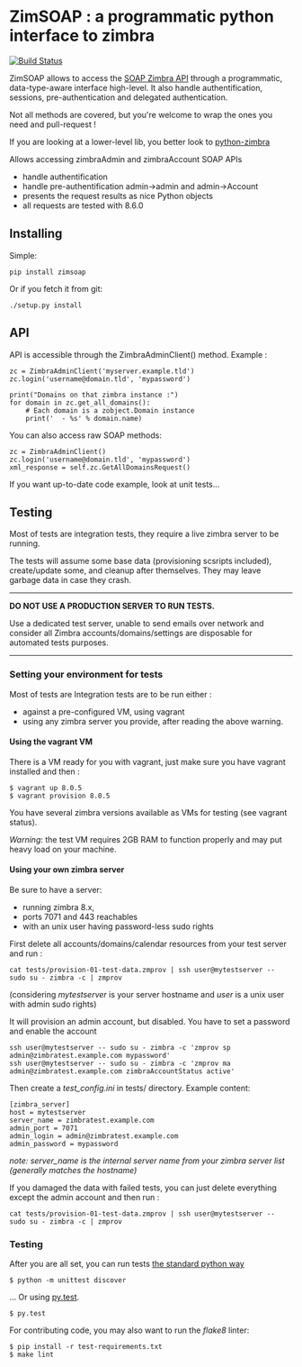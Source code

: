 ZimSOAP : a programmatic python interface to zimbra
===================================================

[![Build Status](https://travis-ci.org/oasiswork/zimsoap.svg?branch=master)](https://travis-ci.org/oasiswork/zimsoap)

ZimSOAP allows to access the [SOAP Zimbra API] through a programmatic,
data-type-aware  interface high-level. It also handle  authentification,
sessions, pre-authentication and delegated authentication.

Not all methods are covered, but you're welcome to wrap the ones you need and
pull-request !

If you are looking at a lower-level lib, you better look to [python-zimbra]

Allows accessing zimbraAdmin and zimbraAccount SOAP APIs

 - handle authentification
 - handle pre-authentification admin->admin and admin->Account
 - presents the request results as nice Python objects
 - all requests are tested with 8.6.0

[SOAP Zimbra API]:
http://files.zimbra.com/docs/soap_api/8.0.4/soap-docs-804/api-reference/index.html
[python-zimbra]:https://github.com/Zimbra-Community/python-zimbra/

Installing
----------

Simple:

    pip install zimsoap

Or if you fetch it from git:

    ./setup.py install

API
---

API is accessible through the ZimbraAdminClient() method. Example :

    zc = ZimbraAdminClient('myserver.example.tld')
    zc.login('username@domain.tld', 'mypassword')

    print("Domains on that zimbra instance :")
    for domain in zc.get_all_domains():
        # Each domain is a zobject.Domain instance
        print('  - %s' % domain.name)

You can also access raw SOAP methods:

    zc = ZimbraAdminClient()
    zc.login('username@domain.tld', 'mypassword')
    xml_response = self.zc.GetAllDomainsRequest()


If you want up-to-date code example, look at unit tests...


Testing
-------

Most of tests are integration tests, they require a live zimbra server to be
running.

The tests will assume some base data (provisioning scsripts included),
create/update some, and cleanup after themselves. They may leave garbage data in
case they crash.

----

**DO NOT USE A PRODUCTION SERVER TO RUN TESTS.**

Use a dedicated test server, unable to send emails over network and consider
all Zimbra accounts/domains/settings are disposable for automated tests
purposes.

----


### Setting your environment for tests ###

Most of tests are Integration tests are to be run either :

- against a pre-configured VM, using vagrant
- using any zimbra server you provide, after reading the above warning.


#### Using the vagrant VM ####

There is a VM ready for you with vagrant, just make sure you have vagrant installed and then :

    $ vagrant up 8.0.5
    $ vagrant provision 8.0.5

You have several zimbra versions available as VMs for testing (see vagrant
status).

*Warning*: the test VM requires 2GB RAM to function properly and may put heavy
 load on your machine.

#### Using your own zimbra server ####

Be sure to have a server:
- running zimbra 8.x,
- ports 7071 and 443 reachables
- with an unix user having password-less sudo rights

First delete all accounts/domains/calendar resources from your test server and run :

    cat tests/provision-01-test-data.zmprov | ssh user@mytestserver -- sudo su - zimbra -c | zmprov

(considering *mytestserver* is your server hostname and *user* is a unix user with admin sudo rights)

It will provision an admin account, but disabled. You have to set a password and enable the account

    ssh user@mytestserver -- sudo su - zimbra -c 'zmprov sp admin@zimbratest.example.com mypassword'
    ssh user@mytestserver -- sudo su - zimbra -c 'zmprov ma admin@zimbratest.example.com zimbraAccountStatus active'

Then create a *test_config.ini* in tests/ directory. Example content:

    [zimbra_server]
    host = mytestserver
    server_name = zimbratest.example.com
    admin_port = 7071
    admin_login = admin@zimbratest.example.com
    admin_password = mypassword

*note: server_name is the internal server name from your zimbra server list (generally matches the hostname)*

If you damaged the data with failed tests, you can just delete everything except
the admin account and then run :

    cat tests/provision-01-test-data.zmprov | ssh user@mytestserver -- sudo su - zimbra -c | zmprov

### Testing ###

After you are all set, you can run tests
[the standard python way](https://docs.python.org/2/library/unittest.html)

    $ python -m unittest discover

… Or using [py.test](http://pytest.org/).

    $ py.test

For contributing code, you may also want to run the *flake8* linter:

    $ pip install -r test-requirements.txt
    $ make lint

